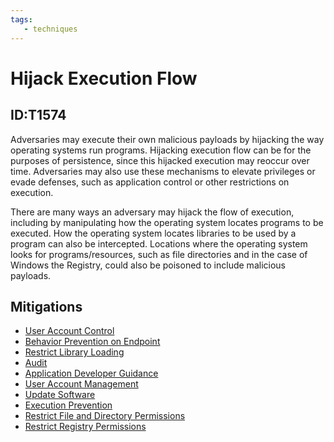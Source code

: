 ```yaml
---
tags:
   - techniques
---
```

# Hijack Execution Flow
## ID:T1574
Adversaries may execute their own malicious payloads by hijacking the way operating systems run programs. Hijacking execution flow can be for the purposes of persistence, since this hijacked execution may reoccur over time. Adversaries may also use these mechanisms to elevate privileges or evade defenses, such as application control or other restrictions on execution.

There are many ways an adversary may hijack the flow of execution, including by manipulating how the operating system locates programs to be executed. How the operating system locates libraries to be used by a program can also be intercepted. Locations where the operating system looks for programs/resources, such as file directories and in the case of Windows the Registry, could also be poisoned to include malicious payloads.
## Mitigations
* [User Account Control](/mitre/mitigations/M1052)
* [Behavior Prevention on Endpoint](/mitre/mitigations/M1040)
* [Restrict Library Loading](/mitre/mitigations/M1044)
* [Audit](/mitre/mitigations/M1047)
* [Application Developer Guidance](/mitre/mitigations/M1013)
* [User Account Management](/mitre/mitigations/M1018)
* [Update Software](/mitre/mitigations/M1051)
* [Execution Prevention](/mitre/mitigations/M1038)
* [Restrict File and Directory Permissions](/mitre/mitigations/M1022)
* [Restrict Registry Permissions](/mitre/mitigations/M1024)
